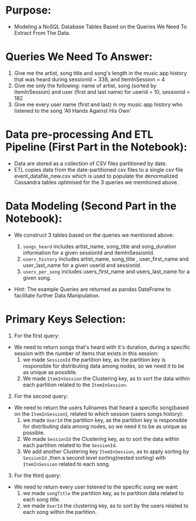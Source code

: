 # Purpose:
- Modeling a NoSQL Database Tables Based on the Queries We Need To Extract From The Data.

# Queries We Need To Answer:
1. Give me the artist, song title and song's length in the music app history that was heard during sessionId = 338, and itemInSession = 4
2. Give me only the following: name of artist, song (sorted by itemInSession) and user (first and last name) for userid = 10, sessionid = 182
3. Give me every user name (first and last) in my music app history who listened to the song 'All Hands Against His Own'

# Data pre-processing And ETL Pipeline (First Part in the Notebook):
- Data are stored as a collection of CSV files partitioned by date.
- ETL copies data from the date-partitioned csv files to a single csv file event_datafile_new.csv which is used to populate the denormalized Cassandra tables optimised for the 3 queries we memtioned above.

# Data Modeling (Second Part in the Notebook):
- We construct 3 tables based on the queries we mentioned above:
  1. `songs_heard` includes artist_name, song_title and song_duration information for a given sessionId and itemInSessionId.
  2. `users_history` includes artist_name, song_title , user_first_name and user_last_name for a given userId and sessionId.
  3. `users_per_song` includes users_first_name and users_last_name for a given song.

- Hint: The example Queries are returned as pandas DataFrame to facilitate further Data Manipulation.  

# Primary Keys Selection:
1. For the first query: 
  - We need to return songs that's heard with it's duration, during a specific session with the number of items that exists in this session:
    1. we made `SessionId` the partition key, as the partition key is responsible for distributing data among nodes, so we need it to be as unique as possible.
    2. We made `ItemInSession` the Clustering key, as to sort the data within each partition related to the `ItemInSession`.
2. For the second query: 
  - We need to return the users fullnames that heard a specific song(based on the `ItemInSession`), related to which session (users songs history):
    1. we made `UserId` the partition key, as the partition key is responsible for distributing data among nodes, so we need it to be as unique as possible.
    2. We made `SessionId` the Clustering key, as to sort the data within each partition related to the `SessionId`.
    3. We add another Clustering key `ItemInSession`, as to apply sorting by `SessionId` ,then a second level sorting(nested sorting) with `ItemInSession` related to each song.
3. For the third query:
  - We need to return every user listened to the specific song we want:
    1. we made `songTitle` the partition key, as to partition data related to each song title.
    2. we made `UserId` the clustering key, as to sort by the users related to each song within the partition.
